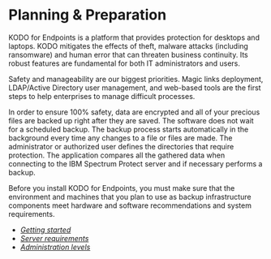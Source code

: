 # Planning & Preparation

KODO for Endpoints is a platform that provides protection for desktops and laptops. KODO mitigates the effects of theft, malware attacks \(including ransomware\) and human error that can threaten business continuity. Its robust features are fundamental for both IT administrators and users.

Safety and manageability are our biggest priorities. Magic links deployment, LDAP/Active Directory user management, and web-based tools are the first steps to help enterprises to manage difficult processes.

In order to ensure 100% safety, data are encrypted and all of your precious files are backed up right after they are saved. The software does not wait for a scheduled backup. The backup process starts automatically in the background every time any changes to a file or files are made. The administrator or authorized user defines the directories that require protection. The application compares all the gathered data when connecting to the IBM Spectrum Protect server and if necessary performs a backup.

Before you install KODO for Endpoints, you must make sure that the environment and machines that you plan to use as backup infrastructure components meet hardware and software recommendations and system requirements.

* [_Getting started_](getting-started.md)
* [_Server requirements_](server-requirements.md)
* [_Administration levels_](administration-levels.md)




